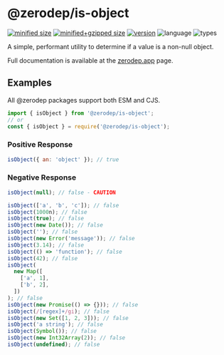 # @zerodep/is-object

[![minified size](https://img.shields.io/bundlephobia/min/@zerodep/is-object?style=flat-square&color=blue)](https://bundlephobia.com/package/@zerodep/is-object)
[![minified+gzipped size](https://img.shields.io/bundlephobia/minzip/@zerodep/is-object?style=flat-square&color=blue)](https://bundlephobia.com/package/@zerodep/is-object)
[![version](https://img.shields.io/npm/v/@zerodep/is-object?style=flat-square&color=blue)](https://www.npmjs.com/package/@zerodep/is-object)
![language](https://img.shields.io/badge/typescript-100%25-blue?style=flat-square)
![types](https://img.shields.io/badge/types-included-blue?style=flat-square)

A simple, performant utility to determine if a value is a non-null object.

Full documentation is available at the [zerodep.app](http://zerodep.app/is/object) page.

## Examples

All @zerodep packages support both ESM and CJS.

```javascript
import { isObject } from '@zerodep/is-object';
// or
const { isObject } = require('@zerodep/is-object');
```

### Positive Response

```javascript
isObject({ an: 'object' }); // true
```

### Negative Response

```javascript
isObject(null); // false - CAUTION

isObject(['a', 'b', 'c']); // false
isObject(1000n); // false
isObject(true); // false
isObject(new Date()); // false
isObject(''); // false
isObject(new Error('message')); // false
isObject(3.14); // false
isObject(() => 'function'); // false
isObject(42); // false
isObject(
  new Map([
    ['a', 1],
    ['b', 2],
  ])
); // false
isObject(new Promise(() => {})); // false
isObject(/[regex]+/gi); // false
isObject(new Set([1, 2, 3])); // false
isObject('a string'); // false
isObject(Symbol()); // false
isObject(new Int32Array(2)); // false
isObject(undefined); // false
```
